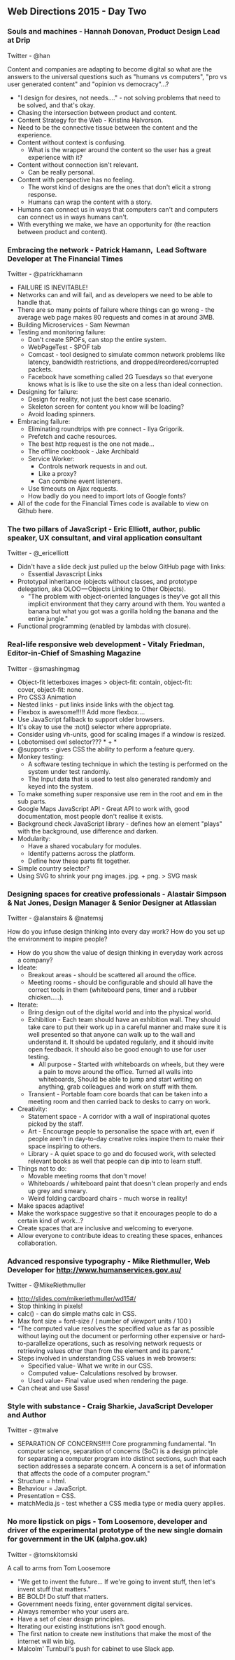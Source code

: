 ## Web Directions 2015 - Day Two

### Souls and machines - Hannah Donovan, Product Design Lead at Drip

Twitter - @han

Content and companies are adapting to become digital so what are the answers to the universal questions such as "humans vs computers", "pro vs user generated content" and "opinion vs democracy"...?

- "I design for desires, not needs...." - not solving problems that need to be solved, and that's okay.
- Chasing the intersection between product and content. 
- Content Strategy for the Web - Kristina Halvorson.
- Need to be the connective tissue between the content and the experience.
- Content without context is confusing.
	- What is the wrapper around the content so the user has a great experience with it?
- Content without connection isn't relevant.
	- Can be really personal.
- Content with perspective has no feeling.
	- The worst kind of designs are the ones that don't elicit a strong response.
	- Humans can wrap the content with a story.
- Humans can connect us in ways that computers can't and computers can connect us in ways humans can't.
- With everything we make, we have an opportunity for (the reaction between product and content).


### Embracing the network - Patrick Hamann,  Lead Software Developer at The Financial Times

Twitter - @patrickhamann

- FAILURE IS INEVITABLE!
- Networks can and will fail, and as developers we need to be able to handle that.
- There are so many points of failure where things can go wrong - the average web page makes 80 requests and comes in at around 3MB.
- Building Microservices - Sam Newman
- Testing and monitoring failure:
	- Don't create SPOFs, can stop the entire system.
	- WebPageTest - SPOF tab
	- Comcast - tool designed to simulate common network problems like latency, bandwidth restrictions, and dropped/reordered/corrupted packets.
	- Facebook have something called 2G Tuesdays so that everyone knows what is is like to use the site on a less than ideal connection.
- Designing for failure:
	- Design for reality, not just the best case scenario.
	- Skeleton screen for content you know will be loading?
	- Avoid loading spinners.
- Embracing failure:
	- Eliminating roundtrips with pre connect - Ilya Grigorik.
	- Prefetch and cache resources.
	- The best http request is the one not made...
	- The offline cookbook - Jake Archibald
	- Service Worker:
		- Controls network requests in and out.
		- Like a proxy?
		- Can combine event listeners. 
	- Use timeouts on Ajax requests.
	- How badly do you need to import lots of Google fonts?
- All of the code for the Financial Times code is available to view on Github here. 


### The two pillars of JavaScript - Eric Elliott, author, public speaker, UX consultant, and viral application consultant

Twitter - @_ericelliott

- Didn't have a slide deck just pulled up the below GitHub page with links:
	- Essential Javascript Links
- Prototypal inheritance (objects without classes, and prototype delegation, aka OLOO — Objects Linking to Other Objects).
	- "The problem with object-oriented languages is they’ve got all this implicit environment that they carry around with them. You wanted a banana but what you got was a gorilla holding the banana and the entire jungle."
- Functional programming (enabled by lambdas with closure).


### Real-life responsive web development - Vitaly Friedman, Editor-in-Chief of Smashing Magazine

Twitter - @smashingmag

- Object-fit letterboxes images > object-fit: contain, object-fit: cover, object-fit: none.
- Pro CSS3 Animation
- Nested links - put links inside links with the object tag.
- Flexbox is awesome!!!!! Add more flexbox....
- Use JavaScript fallback to support older browsers.
- It's okay to use the :not() selector where appropriate. 
- Consider using vh-units, good for scaling images if a window is resized. 
- Lobotomised owl selector??? * + *
- @supports - gives CSS the ability to perform a feature query.
- Monkey testing:
	- A software testing technique in which the testing is performed on the system under test randomly.
	- The Input data that is used to test also generated randomly and keyed into the system.
- To make something super responsive use rem in the root and em in the sub parts.
- Google Maps JavaScript API - Great API to work with, good documentation, most people don't realise it exists.
- Background check JavaScript library - defines how an element "plays" with the background, use difference and darken.
- Modularity:
	- Have a shared vocabulary for modules.
	- Identify patterns across the platform.
	- Define how these parts fit together.
- Simple country selector?
- Using SVG to shrink your png images. jpg. + png. > SVG mask


### Designing spaces for creative professionals - Alastair Simpson & Nat Jones, Design Manager & Senior Designer at Atlassian

Twitter - @alanstairs & @natemsj

How do you infuse design thinking into every day work? How do you set up the environment to inspire people?

- How do you show the value of design thinking in everyday work across a company?
- Ideate:
	- Breakout areas - should be scattered all around the office.
	- Meeting rooms - should be configurable and should all have the correct tools in them (whiteboard pens, timer and a rubber chicken.....).
- Iterate:
	- Bring design out of the digital world and into the physical world.
	- Exhibition - Each team should have an exhibition wall. They should take care to put their work up in a careful manner and make sure it is well presented so that anyone can walk up to the wall and understand it. It should be updated regularly, and it should invite open feedback. It should also be good enough to use for user testing. 
		- All purpose - Started with whiteboards on wheels, but they were a pain to move around the office. Turned all walls into whiteboards, Should be able to jump and start writing on anything, grab colleagues and work on stuff with them.
	- Transient - Portable foam core boards that can be taken into a meeting room and then carried back to desks to carry on work.
- Creativity:
	- Statement space - A corridor with a wall of inspirational quotes picked by the staff. 
	- Art - Encourage people to personalise the space with art, even if people aren't in day-to-day creative roles inspire them to make their space inspiring to others.
	- Library - A quiet space to go and do focused work, with selected relevant books as well that people can dip into to learn stuff.
- Things not to do:
	- Movable meeting rooms that don't move!
	- Whiteboards / whiteboard paint that doesn't clean properly and ends up grey and smeary.
	- Weird folding cardboard chairs - much worse in reality!
- Make spaces adaptive!
- Make the workspace suggestive so that it encourages people to do a certain kind of work...?
- Create spaces that are inclusive and welcoming to everyone.
- Allow everyone to contribute ideas to creating these spaces, enhances collaboration. 


### Advanced responsive typography - Mike Riethmuller, Web Developer for http://www.humanservices.gov.au/

Twitter - @MikeRiethmuller

- http://slides.com/mikeriethmuller/wd15#/
- Stop thinking in pixels!
- calc() - can do simple maths calc in CSS.
- Max font size = font-size / ( number of viewport units / 100 )
- “The computed value resolves the specified value as far as possible without laying out the document or performing other expensive or hard-to-parallelize operations, such as resolving network requests or retrieving values other than from the element and its parent.”
- Steps involved in understanding CSS values in web browsers:
	- Specified value- What we write in our CSS.
	- Computed value- Calculations resolved by browser.
	- Used value- Final value used when rendering the page.
- Can cheat and use Sass!


### Style with substance - Craig Sharkie, JavaScript Developer and Author

Twitter - @twalve

- SEPARATION OF CONCERNS!!!!! Core programming fundamental. "In computer science, separation of concerns (SoC) is a design principle for separating a computer program into distinct sections, such that each section addresses a separate concern. A concern is a set of information that affects the code of a computer program."
- Structure = html.
- Behaviour = JavaScript.
- Presentation = CSS.
- matchMedia.js - test whether a CSS media type or media query applies.


### No more lipstick on pigs - Tom Loosemore, developer and driver of the experimental prototype of the new single domain for government in the UK (alpha.gov.uk)

Twitter - @tomskitomski

A call to arms from Tom Loosemore 

- "We get to invent the future... If we're going to invent stuff, then let's invent stuff that matters."
- BE BOLD! Do stuff that matters.
- Government needs fixing, enter government digital services. 
- Always remember who your users are. 
- Have a set of clear design principles. 
- Iterating our existing institutions isn't good enough.
- The first nation to create new institutions that make the most of the internet will win big. 
- Malcolm' Turnbull's push for cabinet to use Slack app.
